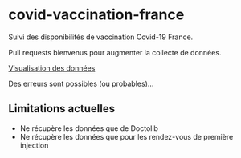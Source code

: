 # covid-vaccination-france

Suivi des disponibilités de vaccination Covid-19 France.

Pull requests bienvenus pour augmenter la collecte de données.

[Visualisation des données](https://bohwaz.github.io/covid-vaccination-france/report.html)

Des erreurs sont possibles (ou probables)…

## Limitations actuelles

* Ne récupère les données que de Doctolib
* Ne récupère les données que pour les rendez-vous de première injection
